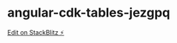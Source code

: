 # angular-cdk-tables-jezgpq

[Edit on StackBlitz ⚡️](https://stackblitz.com/edit/angular-cdk-tables-jezgpq)